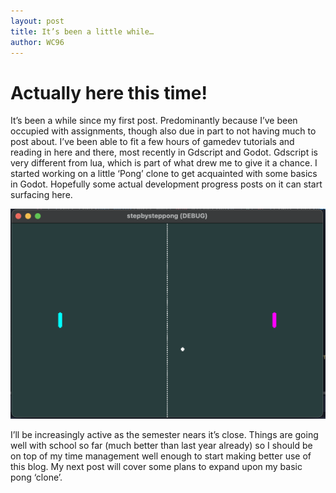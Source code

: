 ```yaml
---
layout: post
title: It’s been a little while…
author: WC96
---
```


# Actually here this time!

It’s been a while since my first post. Predominantly because I’ve been occupied with assignments, though also due in part to not having much to post about. I’ve been able to fit a few hours of gamedev tutorials and reading in here and there, most recently in Gdscript and Godot. 
Gdscript is very different from lua, which is part of what drew me to give it a chance. I started working on a little ‘Pong’ clone to get acquainted with some basics in Godot. Hopefully some actual development progress posts on it can start surfacing here.

![Pong thing](resources/images/pongthing.png)

I’ll be increasingly active as the semester nears it’s close. Things are going well with school so far (much better than last year already) so I should be on top of my time management well enough to start making better use of this blog.
My next post will cover some plans to expand upon my basic pong ‘clone’.
